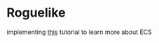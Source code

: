 # Roguelike
implementing [this](https://bfnightly.bracketproductions.com/rustbook/chapter_0.html) tutorial to learn more about ECS